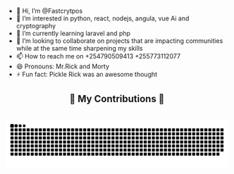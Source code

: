 - 👋 Hi, I’m @Fastcrytpos
- 👀 I’m interested in python, react, nodejs, angula, vue Ai and cryptography
- 🌱 I’m currently learning laravel and php
- 💞️ I’m looking to collaborate on projects that are impacting communities while at the same time sharpening my skills
- 📫 How to reach me on +254790509413 +255773112077
- 😄 Pronouns: Mr.Rick and Morty
- ⚡ Fun fact: Pickle Rick was an awesome thought

<div align="center">
  <h2>🐍 My Contributions 🐍</h2>
  <br>
  <img alt="snake eating my contributions" src="https://raw.githubusercontent.com/fastcrytpos/fastcrytpos/output/github-contribution-grid-snake.svg" />
  <br/><br/><br/>
</div>



